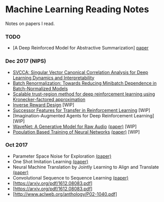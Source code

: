 # Machine Learning Reading Notes

Notes on papers I read.

### TODO
- [A Deep Reinforced Model for Abstractive Summarization] [paper](https://arxiv.org/abs/1705.04304)

### Dec 2017 (NIPS)
- [SVCCA: Singular Vector Canonical Correlation Analysis for Deep Learning Dynamics and Interpretability](svcca.md)
- [Batch Renormalization: Towards Reducing Minibatch Dependence in Batch-Normalized Models](batch-renormalization.md)
- [Scalable trust-region method for deep reinforcement learning using Kronecker-factored approximation](acktr.md)
- [Inverse Reward Design](inverse-reward-design.md) [WIP]
- [Successor Features for Transfer in Reinforcement Learning](successor-features.md) [WIP]
- [Imagination-Augmented Agents for Deep Reinforcement Learning] [WIP]
- [WaveNet: A Generative Model for Raw Audio](wavenet.md) [(paper)](https://arxiv.org/pdf/1609.03499.pdf) [WIP]
- [Population Based Training of Neural Networks](population-based-training.md) [(paper)](https://arxiv.org/pdf/1711.09846.pdf) [WIP]

### Oct 2017
- Parameter Space Noise for Exploration [(paper)](https://arxiv.org/abs/1706.01905)
- One Shot Imitation Learning [(paper)](https://arxiv.org/pdf/1703.07326.pdf)
- Neural Machine Translation by Jointly Learning to Align and Translate [(paper)](https://arxiv.org/pdf/1409.0473.pdf)
- Convolutional Sequence to Sequence Learning [(paper)](https://arxiv.org/pdf/1705.03122.pdf)
- [https://arxiv.org/pdf/1612.08083.pdf]
- [https://arxiv.org/pdf/1612.08083.pdf]
- [http://www.aclweb.org/anthology/P02-1040.pdf] 

